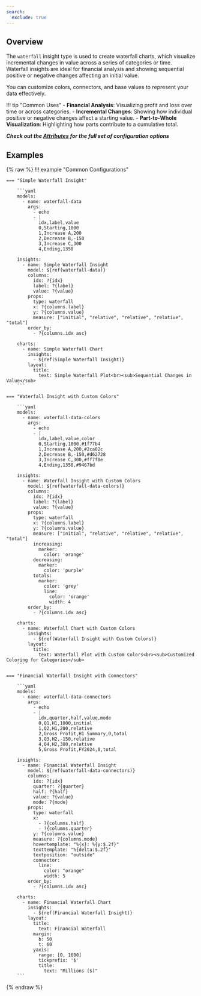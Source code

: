 ```yaml
---
search:
  exclude: true
---
```


<!--start-->

## Overview

The `waterfall` insight type is used to create waterfall charts, which visualize incremental changes in value across a series of categories or time. Waterfall insights are ideal for financial analysis and showing sequential positive or negative changes affecting an initial value.

You can customize colors, connectors, and base values to represent your data effectively.

!!! tip "Common Uses" - **Financial Analysis**: Visualizing profit and loss over time or across categories. - **Incremental Changes**: Showing how individual positive or negative changes affect a starting value. - **Part-to-Whole Visualization**: Highlighting how parts contribute to a cumulative total.

_**Check out the [Attributes](../configuration/Insight/Props/Waterfall/#attributes) for the full set of configuration options**_

## Examples

{% raw %}
!!! example "Common Configurations"

    === "Simple Waterfall Insight"

        ```yaml
        models:
          - name: waterfall-data
            args:
              - echo
              - |
                idx,label,value
                0,Starting,1000
                1,Increase A,200
                2,Decrease B,-150
                3,Increase C,300
                4,Ending,1350

        insights:
          - name: Simple Waterfall Insight
            model: ${ref(waterfall-data)}
            columns:
              idx: ?{idx}
              label: ?{label}
              value: ?{value}
            props:
              type: waterfall
              x: ?{columns.label}
              y: ?{columns.value}
              measure: ["initial", "relative", "relative", "relative", "total"]
            order_by:
              - ?{columns.idx asc}

        charts:
          - name: Simple Waterfall Chart
            insights:
              - ${ref(Simple Waterfall Insight)}
            layout:
              title:
                text: Simple Waterfall Plot<br><sub>Sequential Changes in Value</sub>
        ```

    === "Waterfall Insight with Custom Colors"

        ```yaml
        models:
          - name: waterfall-data-colors
            args:
              - echo
              - |
                idx,label,value,color
                0,Starting,1000,#1f77b4
                1,Increase A,200,#2ca02c
                2,Decrease B,-150,#d62728
                3,Increase C,300,#ff7f0e
                4,Ending,1350,#9467bd

        insights:
          - name: Waterfall Insight with Custom Colors
            model: ${ref(waterfall-data-colors)}
            columns:
              idx: ?{idx}
              label: ?{label}
              value: ?{value}
            props:
              type: waterfall
              x: ?{columns.label}
              y: ?{columns.value}
              measure: ["initial", "relative", "relative", "relative", "total"]
              increasing:
                marker:
                  color: 'orange'
              decreasing:
                marker:
                  color: 'purple'
              totals:
                marker:
                  color: 'grey'
                  line:
                    color: 'orange'
                    width: 4
            order_by:
              - ?{columns.idx asc}

        charts:
          - name: Waterfall Chart with Custom Colors
            insights:
              - ${ref(Waterfall Insight with Custom Colors)}
            layout:
              title:
                text: Waterfall Plot with Custom Colors<br><sub>Customized Coloring for Categories</sub>
        ```

    === "Financial Waterfall Insight with Connectors"

        ```yaml
        models:
          - name: waterfall-data-connectors
            args:
              - echo
              - |
                idx,quarter,half,value,mode
                0,Q1,H1,1000,initial
                1,Q2,H1,200,relative
                2,Gross Profit,H1 Summary,0,total
                3,Q3,H2,-150,relative
                4,Q4,H2,300,relative
                5,Gross Profit,FY2024,0,total

        insights:
          - name: Financial Waterfall Insight
            model: ${ref(waterfall-data-connectors)}
            columns:
              idx: ?{idx}
              quarter: ?{quarter}
              half: ?{half}
              value: ?{value}
              mode: ?{mode}
            props:
              type: waterfall
              x:
                - ?{columns.half}
                - ?{columns.quarter}
              y: ?{columns.value}
              measure: ?{columns.mode}
              hovertemplate: "%{x}: %{y:$.2f}"
              texttemplate: "%{delta:$.2f}"
              textposition: "outside"
              connector:
                line:
                  color: "orange"
                  width: 5
            order_by:
              - ?{columns.idx asc}

        charts:
          - name: Financial Waterfall Chart
            insights:
              - ${ref(Financial Waterfall Insight)}
            layout:
              title:
                text: Financial Waterfall
              margin:
                b: 50
                t: 60
              yaxis:
                range: [0, 1600]
                tickprefix: '$'
                title:
                  text: "Millions ($)"
        ```

{% endraw %}

<!--end-->
